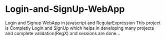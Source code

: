 # Login-and-SignUp-WebApp
Login and Signup WebApp in javascript and RegularExpression
This project is Completly Login and SignUp which helps in developing many projects and complete validation(RegX) and sessions are done...
